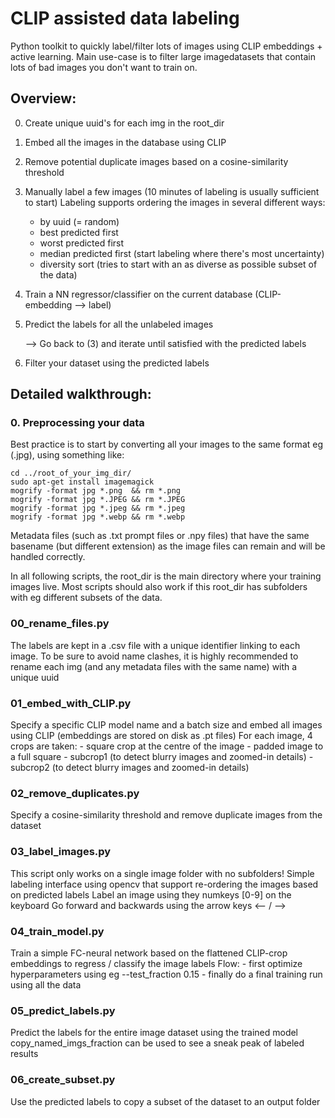 # CLIP assisted data labeling
Python toolkit to quickly label/filter lots of images using CLIP embeddings + active learning.
Main use-case is to filter large imagedatasets that contain lots of bad images you don't want to train on.

## Overview:
0. Create unique uuid's for each img in the root_dir
1. Embed all the images in the database using CLIP
2. Remove potential duplicate images based on a cosine-similarity threshold
3. Manually label a few images (10 minutes of labeling is usually sufficient to start)
Labeling supports ordering the images in several different ways:
    - by uuid (= random)
    - best predicted first
    - worst predicted first
    - median predicted first (start labeling where there's most uncertainty)
    - diversity sort (tries to start with an as diverse as possible subset of the data)
4. Train a NN regressor/classifier on the current database (CLIP-embedding --> label)
5. Predict the labels for all the unlabeled images	

	--> Go back to (3) and iterate until satisfied with the predicted labels
6. Filter your dataset using the predicted labels


## Detailed walkthrough:

### 0. Preprocessing your data
Best practice is to start by converting all your images to the same format eg (.jpg), using something like:

```
cd ../root_of_your_img_dir/
sudo apt-get install imagemagick
mogrify -format jpg *.png  && rm *.png
mogrify -format jpg *.JPEG && rm *.JPEG
mogrify -format jpg *.jpeg && rm *.jpeg
mogrify -format jpg *.webp && rm *.webp
```

Metadata files (such as .txt prompt files or .npy files) that have the same basename (but different extension) as the image files can remain and will be handled correctly.

In all following scripts, the root_dir is the main directory where your training images live.
Most scripts should also work if this root_dir has subfolders with eg different subsets of the data.

### 00_rename_files.py
The labels are kept in a .csv file with a unique identifier linking to each image.
To be sure to avoid name clashes, it is highly recommended to rename each img (and any metadata files with the same name) with a unique uuid

### 01_embed_with_CLIP.py
Specify a specific CLIP model name and a batch size and embed all images using CLIP (embeddings are stored on disk as .pt files)
For each image, 4 crops are taken:
	- square crop at the centre of the image
	- padded image to a full square
	- subcrop1 (to detect blurry images and zoomed-in details)
	- subcrop2 (to detect blurry images and zoomed-in details)
	
### 02_remove_duplicates.py
Specify a cosine-similarity threshold and remove duplicate images from the dataset

### 03_label_images.py
This script only works on a single image folder with no subfolders!
Simple labeling interface using opencv that support re-ordering the images based on predicted labels
Label an image using they numkeys [0-9] on the keyboard
Go forward and backwards using the arrow keys <-- / -->

### 04_train_model.py
Train a simple FC-neural network based on the flattened CLIP-crop embeddings to regress / classify the image labels
Flow:
	- first optimize hyperparameters using eg --test_fraction 0.15
	- finally do a final training run using all the data

### 05_predict_labels.py
Predict the labels for the entire image dataset using the trained model
copy_named_imgs_fraction can be used to see a sneak peak of labeled results

### 06_create_subset.py
Use the predicted labels to copy a subset of the dataset to an output folder
